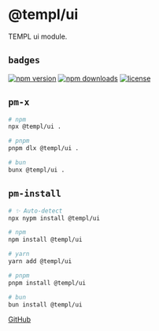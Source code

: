 # @templ/ui

TEMPL ui module.

## `badges`

<!-- automd:badges license provider=shields -->

[![npm version](https://img.shields.io/npm/v/@templ/ui)](https://npmjs.com/package/@templ/ui)
[![npm downloads](https://img.shields.io/npm/dm/@templ/ui)](https://npmjs.com/package/@templ/ui)
[![license](https://img.shields.io/github/license/rjoydip/templ)](https://github.com/rjoydip/templ/blob/main/LICENSE)

<!-- /automd -->

## `pm-x`

<!-- automd:pm-x args=. -->

```sh
# npm
npx @templ/ui .

# pnpm
pnpm dlx @templ/ui .

# bun
bunx @templ/ui .
```

<!-- /automd -->

## `pm-install`

<!-- automd:pm-install -->

```sh
# ✨ Auto-detect
npx nypm install @templ/ui

# npm
npm install @templ/ui

# yarn
yarn add @templ/ui

# pnpm
pnpm install @templ/ui

# bun
bun install @templ/ui
```

<!-- /automd -->

[GitHub](https://github.com/rjoydip/templ/tree/main/packages/ui)
